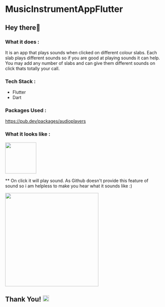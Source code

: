 # MusicInstrumentAppFlutter

## Hey there👋

### What it does :
It is an app that plays sounds when clicked on different colour slabs. Each slab plays different sounds so if you are good at playing sounds it can help. You may add any number of slabs and can give them different sounds on click thats totally your call.

### Tech Stack :
- Flutter <img width="10" src="https://cdn.worldvectorlogo.com/logos/flutter-logo.svg">
- Dart <img width="13" src="https://upload.wikimedia.org/wikipedia/commons/thumb/7/7e/Dart-logo.png/768px-Dart-logo.png">

### Packages Used :
https://pub.dev/packages/audioplayers

### What it looks like :
<img width="100" src="https://media2.giphy.com/media/W3MyhCrgfBlXDV349M/giphy.gif?cid=ecf05e47w1tomm79e4dr6d92is4ydmjowcip7bwa0nnurnwj&rid=giphy.gif&ct=s">

** On click it will play sound. As Github doesn't provide this feature of sound so i am helpless to make you hear what it sounds like :)

<img width="300" src="https://raw.githubusercontent.com/sanchitpasricha/xylophoneAppFlutter/main/xylo.gif">

## Thank You! <img width="20" src="https://media0.giphy.com/media/UWJ4OjVzIPc90ecii8/giphy.gif?cid=ecf05e47botciap0esj8ga2dg8wn518wxzpk6qoednk9l8yl&rid=giphy.gif&ct=s">
